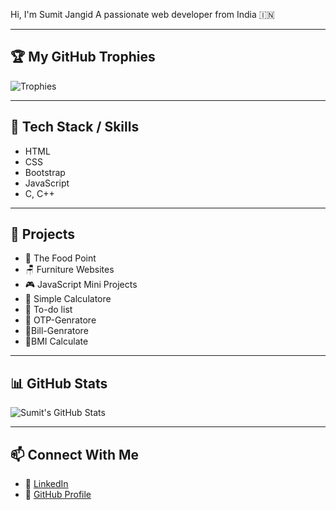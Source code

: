 Hi, I'm Sumit Jangid
A passionate web developer from India 🇮🇳



---

## 🏆 My GitHub Trophies
![Trophies](https://github-profile-trophy.vercel.app/?username=sumitjangid2446&theme=onedark)

---

## 🧠 Tech Stack / Skills
- HTML
- CSS
- Bootstrap
- JavaScript
- C, C++
---

## 🚀 Projects
- 🍔 The Food Point  
- 🪑 Furniture Websites  
- 🎮 JavaScript Mini Projects
- 🧮 Simple Calculatore
- 📝 To-do list
- 🔢 OTP-Genratore
- 🧾Bill-Genratore
- 🧮BMI Calculate 
---

## 📊 GitHub Stats
![Sumit's GitHub Stats](https://github-readme-stats.vercel.app/api?username=sumitjangid2446&show_icons=true&theme=tokyonight)

---

## 📫 Connect With Me

- 💼 [LinkedIn](https://www.linkedin.com/in/sumit-jangid-2037a434a)  
- 📂 [GitHub Profile](https://github.com/sumitjangid2446)
